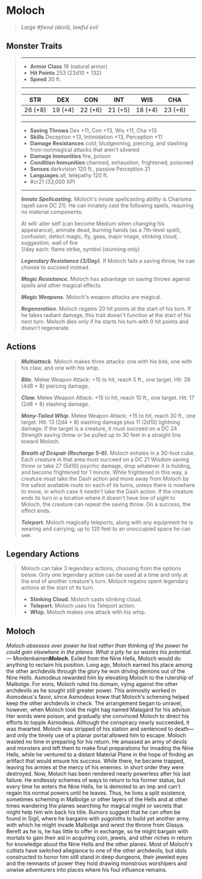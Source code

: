 # Moloch
>*Large #fiend (devil), lawful evil*
## Monster Traits
>___
>- **Armor Class** 19 (natural armor)
>- **Hit Points** 253 (22d10 + 132)
>- **Speed** 30 ft.
>___
>|STR|DEX|CON|INT|WIS|CHA|
>|:---:|:---:|:---:|:---:|:---:|:---:|
>|26 (+8)|19 (+4)|22 (+6)|21 (+5)|18 (+4)|23 (+6)|
>___
>- **Saving Throws** Dex +11, Con +13, Wis +11, Cha +13
>- **Skills** Deception +13, Intimidation +13, Perception +11
>- **Damage Resistances** cold; bludgeoning, piercing, and slashing from nonmagical attacks that aren't silvered
>- **Damage Immunities** fire, poison
>- **Condition Immunities** charmed, exhaustion, frightened, poisoned
>- **Senses** darkvision 120 ft., passive Perception 21
>- **Languages** all, telepathy 120 ft.
>- #cr21 (33,000 XP)
>___
>***Innate Spellcasting.*** Moloch's innate spellcasting ability is Charisma (spell save DC 21). He can innately cast the following spells, requiring no material components:  
>
>At will: alter self (can become Medium when changing his appearance), animate dead, burning hands (as a 7th-level spell), confusion, detect magic, fly, geas, major image, stinking cloud, suggestion, wall of fire  
>1/day each: flame strike, symbol (stunning only)  
>
>
>***Legendary Resistance (3/Day).*** If Moloch fails a saving throw, he can choose to succeed instead.  
>
>***Magic Resistance.*** Moloch has advantage on saving throws against spells and other magical effects.  
>
>***Magic Weapons.*** Moloch's weapon attacks are magical.  
>
>***Regeneration.*** Moloch regains 20 hit points at the start of his turn. If he takes radiant damage, this trait doesn't function at the start of his next turn. Moloch dies only if he starts his turn with 0 hit points and doesn't regenerate.  
>
## Actions
>***Multiattack.*** Moloch makes three attacks: one with his bite, one with his claw, and one with his whip.  
>
>***Bite.*** Melee Weapon Attack: +15 to hit, reach 5 ft., one target. Hit: 26 (4d8 + 8) piercing damage.  
>
>***Claw.*** Melee Weapon Attack: +15 to hit, reach 10 ft., one target. Hit: 17 (2d8 + 8) slashing damage.  
>
>***Many-Tailed Whip.*** Melee Weapon Attack: +15 to hit, reach 30 ft., one target. Hit: 13 (2d4 + 8) slashing damage plus 11 (2d10) lightning damage. If the target is a creature, it must succeed on a DC 24 Strength saving throw or be pulled up to 30 feet in a straight line toward Moloch.  
>
>***Breath of Despair (Recharge 5–6).*** Moloch exhales in a 30-foot cube. Each creature in that area must succeed on a DC 21 Wisdom saving throw or take 27 (5d10) psychic damage, drop whatever it is holding, and become frightened for 1 minute. While frightened in this way, a creature must take the Dash action and move away from Moloch by the safest available route on each of its turns, unless there is nowhere to move, in which case it needn't take the Dash action. If the creature ends its turn in a location where it doesn't have line of sight to Moloch, the creature can repeat the saving throw. On a success, the effect ends.  
>
>***Teleport.*** Moloch magically teleports, along with any equipment he is wearing and carrying, up to 120 feet to an unoccupied space he can see.  
>
## Legendary Actions
>Moloch can take 3 legendary actions, choosing from the options below. Only one legendary action can be used at a time and only at the end of another creature's turn. Moloch regains spent legendary actions at the start of its turn.
>
>- **Stinking Cloud.** Moloch casts stinking cloud.
>- **Teleport.** Moloch uses his Teleport action.
>- **Whip.** Moloch makes one attack with his whip.
## Moloch
*Moloch obsesses over power he lost rather than thinking of the power he could gain elsewhere in the planes. What a pity he so wastes his potential.*— Mordenkainen***Moloch.*** Exiled from the Nine Hells, Moloch would do anything to reclaim his position. Long ago, Moloch earned his place among the other archdevils through the glory he won driving demons out of the Nine Hells. Asmodeus rewarded him by elevating Moloch to the rulership of Malbolge.
For eons, Moloch ruled his domain, vying against the other archdevils as he sought still greater power. This animosity worked in Asmodeus's favor, since Asmodeus knew that Moloch's scheming helped keep the other archdevils in check. The arrangement began to unravel, however, when Moloch took the night hag named Malagard for his advisor. Her words were poison, and gradually she convinced Moloch to direct his efforts to topple Asmodeus.
Although the conspiracy nearly succeeded, it was thwarted. Moloch was stripped of his station and sentenced to death—and only the timely use of a planar portal allowed him to escape.
Moloch wasted no time in preparing for his return. He amassed an army of devils and monsters and left them to make final preparations for invading the Nine Hells, while he ventured to a distant Material Plane in the hope of finding an artifact that would ensure his success. While there, he became trapped, leaving his armies at the mercy of his enemies. In short order they were destroyed.
Now, Moloch has been rendered nearly powerless after his last failure. He endlessly schemes of ways to return to his former status, but every time he enters the Nine Hells, he is demoted to an imp and can't regain his normal powers until he leaves. Thus, he lives a split existence, sometimes scheming in Malbolge or other layers of the Hells and at other times wandering the planes searching for magical might or secrets that might help him win back his title.
Rumors suggest that he can often be found in Sigil, where he bargains with yugoloths to build yet another army with which he might invade Malbolge and wrest the throne from Glasya. Bereft as he is, he has little to offer in exchange, so he might bargain with mortals to gain their aid in acquiring coin, jewels, and other riches in return for knowledge about the Nine Hells and the other planes.
Most of Moloch's cultists have switched allegiance to one of the other archdevils, but idols constructed to honor him still stand in deep dungeons, their jeweled eyes and the remnants of power they hold drawing monstrous worshipers and unwise adventurers into places where his foul influence remains.